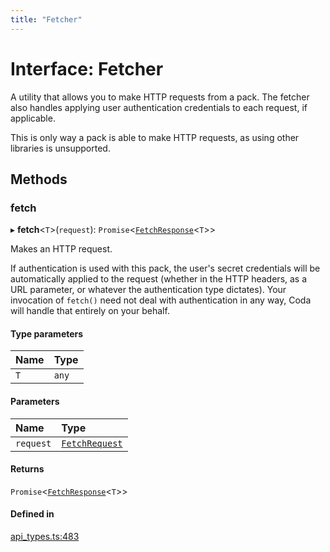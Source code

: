 ```yaml
---
title: "Fetcher"
---
```

# Interface: Fetcher

A utility that allows you to make HTTP requests from a pack. The fetcher also
handles applying user authentication credentials to each request, if applicable.

This is only way a pack is able to make HTTP requests, as using other libraries is unsupported.

## Methods

### fetch

▸ **fetch**<`T`\>(`request`): `Promise`<[`FetchResponse`](FetchResponse.md)<`T`\>\>

Makes an HTTP request.

If authentication is used with this pack, the user's secret credentials will be
automatically applied to the request (whether in the HTTP headers, as a URL parameter,
or whatever the authentication type dictates). Your invocation of `fetch()` need not
deal with authentication in any way, Coda will handle that entirely on your behalf.

#### Type parameters

| Name | Type |
| :------ | :------ |
| `T` | `any` |

#### Parameters

| Name | Type |
| :------ | :------ |
| `request` | [`FetchRequest`](FetchRequest.md) |

#### Returns

`Promise`<[`FetchResponse`](FetchResponse.md)<`T`\>\>

#### Defined in

[api_types.ts:483](https://github.com/coda/packs-sdk/blob/main/api_types.ts#L483)
